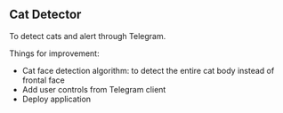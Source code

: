 ## Cat Detector

To detect cats and alert through Telegram.

Things for improvement:
- Cat face detection algorithm: to detect the entire cat body instead of frontal face
- Add user controls from Telegram client
- Deploy application